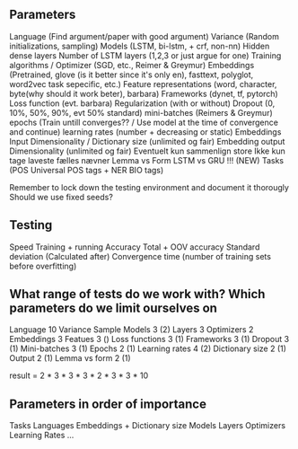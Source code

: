 ## Parameters
Language                (Find argument/paper with good argument)
Variance                (Random initializations, sampling)
Models                  (LSTM, bi-lstm, + crf, non-nn)
Hidden dense layers
Number of LSTM layers   (1,2,3 or just argue for one)
Training algorithms / Optimizer     (SGD, etc., Reimer & Greymur)
Embeddings              (Pretrained, glove (is it better since it's only en), fasttext, polyglot, word2vec task sepecific, etc.)
Feature representations (word, character, byte(why should it work beter), barbara)
Frameworks              (dynet, tf, pytorch)
Loss function           (evt. barbara)
    Regularization      (with or without)
Dropout                 (0, 10%, 50%, 90%, evt 50% standard)
mini-batches            (Reimers & Greymur)
epochs                  (Train untill converges?? / Use model at the time of convergence and continue)
learning rates          (number + decreasing or static)
Embeddings Input Dimensionality / Dictionary size    (unlimited og fair)
Embedding output Dimensionality   (unlimited og fair)
    Eventuelt kun sammenlign store 
    Ikke kun tage laveste fælles nævner
Lemma vs Form
LSTM vs GRU !!! (NEW)
Tasks                   (POS Universal POS tags + NER BIO tags)

Remember to lock down the testing environment and document it thorougly
Should we use fixed seeds?

## Testing
Speed 
    Training + running
Accuracy
    Total + OOV accuracy 
Standard deviation (Calculated after)
Convergence time (number of training sets before overfitting)



## What range of tests do we work with? Which parameters do we limit ourselves on

Language        10
Variance        Sample
Models          3 (2)
Layers          3
Optimizers      2
Embeddings      3
Featues         3 ()
Loss functions  3 (1)
Frameworks      3 (1)
Dropout         3 (1)
Mini-batches    3 (1)
Epochs          2 (1)
Learning rates  4 (2)
Dictionary size 2 (1)
Output          2 (1)
Lemma vs form   2 (1)

result      =   2 * 3 * 3 * 3 * 2 * 3 * 3 * 10


## Parameters in order of importance

Tasks
Languages
Embeddings + Dictionary size
Models
Layers
Optimizers
Learning Rates
...
